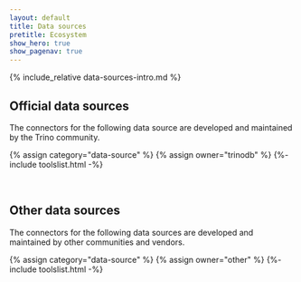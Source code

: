 ```yaml
---
layout: default
title: Data sources
pretitle: Ecosystem
show_hero: true
show_pagenav: true
---
```


{% include_relative data-sources-intro.md %}

## Official data sources

The connectors for the following data source are developed and maintained by the
Trino community.

{% assign category="data-source" %}
{% assign owner="trinodb" %}
{%- include toolslist.html -%}

<br>

## Other data sources

The connectors for the following data sources are developed and maintained by
other communities and vendors.

{% assign category="data-source" %}
{% assign owner="other" %}
{%- include toolslist.html -%}
